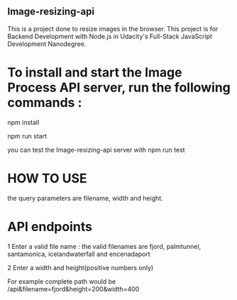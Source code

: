 ## Image-resizing-api

This is a project done to resize images in the browser. This project is  for Backend Development with Node.js in Udacity's Full-Stack JavaScript Development Nanodegree.

# To install and start the Image Process API server, run the following commands :

 npm install

 npm run start

you can test the Image-resizing-api server with npm run test

# HOW TO USE
the query parameters are filename, width and height.
# API endpoints
1 Enter a valid file name :
  the valid filenames are fjord, palmtunnel, santamonica, icelandwaterfall and encenadaport

2 Enter a width and height(positive numbers only)

For example  complete path would be  /api&filename=fjord&height=200&width=400
